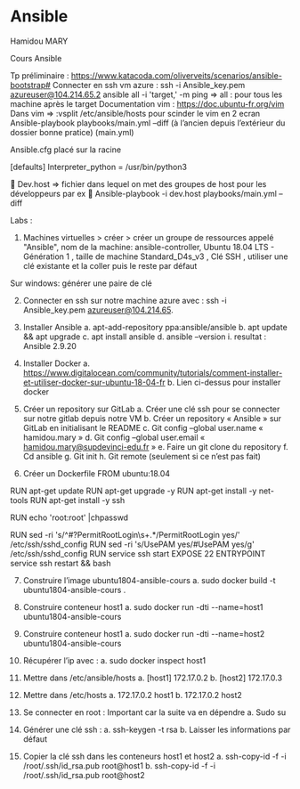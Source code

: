 # Ansible

Hamidou MARY

Cours Ansible


Tp préliminaire : https://www.katacoda.com/oliverveits/scenarios/ansible-bootstrap#
Connecter en ssh vm azure : ssh -i Ansible_key.pem azureuser@104.214.65.2
ansible all -i 'target,' -m ping => all : pour tous les machine après le target
Documentation vim : https://doc.ubuntu-fr.org/vim 
Dans vim => :vsplit /etc/ansible/hosts pour scinder le vim en 2 ecran
Ansible-playbook playbooks/main.yml –diff (à l’ancien depuis l’extérieur du dossier bonne pratice)
(main.yml)
 
Ansible.cfg placé sur la racine
 
[defaults]
Interpreter_python = /usr/bin/python3

	Dev.host => fichier dans lequel on met des groupes de host pour les développeurs par ex
	Ansible-playbook  -i dev.host playbooks/main.yml –diff
 

Labs :
1.	Machines virtuelles > créer > créer un groupe de ressources appelé "Ansible", nom de la machine: ansible-controller, Ubuntu 18.04 LTS - Génération 1 , taille de machine Standard_D4s_v3 , Clé SSH , utiliser une clé existante et la coller puis le reste par défaut

Sur windows: générer une paire de clé

2.	Connecter en ssh sur notre machine azure avec : ssh -i Ansible_key.pem azureuser@104.214.65.

3.	Installer Ansible
a.	apt-add-repository ppa:ansible/ansible
b.	apt update && apt upgrade
c.	apt install ansible
d.	ansible –version
i.	resultat : Ansible 2.9.20

4.	Installer Docker
a.	https://www.digitalocean.com/community/tutorials/comment-installer-et-utiliser-docker-sur-ubuntu-18-04-fr
b.	Lien ci-dessus pour installer docker

5.	Créer un repository sur GitLab
a.	Créer une clé ssh pour se connecter sur notre gitlab depuis notre VM
b.	Créer un repository « Ansible » sur GitLab en initialisant le README
c.	Git config –global user.name « hamidou.mary »
d.	Git config –global user.email « hamidou.mary@supdevinci-edu.fr »
e.	Faire un git clone du repository
f.	Cd ansible
g.	Git init
h.	Git remote (seulement si ce n’est pas fait)

6.	Créer un Dockerfile 
FROM  ubuntu:18.04
 
RUN apt-get update 
RUN apt-get upgrade -y
RUN apt-get install -y net-tools 
RUN apt-get install -y ssh 
 
RUN echo 'root:root' |chpasswd
 
RUN sed -ri 's/^#?PermitRootLogin\s+.*/PermitRootLogin yes/' /etc/ssh/sshd_config
RUN sed -ri 's/UsePAM yes/#UsePAM yes/g' /etc/ssh/sshd_config
RUN service ssh start
EXPOSE 22
ENTRYPOINT service ssh restart && bash

7.	Construire l’image ubuntu1804-ansible-cours
a.	sudo docker build -t ubuntu1804-ansible-cours .

8.	Construire conteneur host1
a.	sudo docker run -dti --name=host1 ubuntu1804-ansible-cours

9.	Construire conteneur host1
a.	sudo docker run -dti --name=host2 ubuntu1804-ansible-cours

10.	Récupérer l’ip avec : 
a.	sudo docker inspect host1

11.	Mettre dans /etc/ansible/hosts
a.	[host1]
172.17.0.2
b.	[host2]
172.17.0.3

12.	Mettre dans /etc/hosts
a.	172.17.0.2 host1
b.	172.17.0.2 host2

13.	Se connecter en root : Important car la suite va en dépendre
a.	Sudo su

14.	Générer une clé ssh :
a.	ssh-keygen -t rsa
b.	Laisser les informations par défaut

15.	Copier la clé ssh dans les conteneurs host1 et host2
a.	ssh-copy-id -f -i /root/.ssh/id_rsa.pub root@host1
b.	ssh-copy-id -f -i /root/.ssh/id_rsa.pub root@host2

